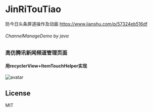 # JinRiTouTiao
防今日头条屏道操作及动画
https://www.jianshu.com/p/57324eb516df
###### ChannelManageDemo by java
### 高仿腾讯新闻频道管理页面 
#### 用recyclerView+ItemTouchHelper实现
![avatar](https://raw.githubusercontent.com/zzh12138/ChannelManageDemo_Kotlin/master/app/src/main/assets/ezgif-5-d492977e87_kotlin.gif)

## License
MIT
